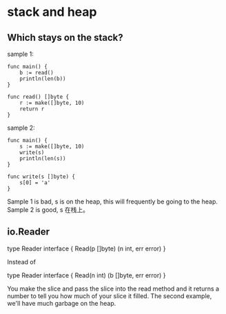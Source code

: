 # stack and heap

## Which stays on the stack?

sample 1:
```
func main() {
	b := read()
	println(len(b))
}

func read() []byte {
	r := make([]byte, 10)
	return r
}
```

sample 2:
```cassandraql
func main() {
	s := make([]byte, 10)
	write(s)
	println(len(s))
}

func write(s []byte) {
	s[0] = 'a'
}
```

Sample 1 is bad, s is on the heap, this will frequently be going to the heap.
Sample 2 is good, s 在栈上。

## io.Reader

type Reader interface {
    Read(p []byte) (n int, err error)
}

Instead of 

type Reader interface {
    Read(n int) (b []byte, err error)
}

You make the slice and pass the slice into the read method and it returns a number to tell you how much of your slice it filled.
The second example, we'll have much garbage on the heap.

